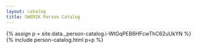 ```yaml
---
layout: catalog
title: SWERIK Person Catalog
---
```

{% assign p = site.data._person-catalog.i-WtGqPEB6HFcwThC62uUkYN %}
{% include person-catalog.html p=p %}

